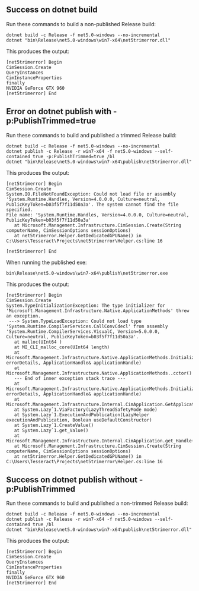 ## Success on dotnet build

Run these commands to build a non-published Release build:
```
dotnet build -c Release -f net5.0-windows --no-incremental
dotnet "bin\Release\net5.0-windows\win7-x64\net5trimerror.dll"
```

This produces the output:
```
[net5trimerror] Begin
CimSession.Create
QueryInstances
CimInstanceProperties
finally
NVIDIA GeForce GTX 960
[net5trimerror] End
```

## Error on dotnet publish with -p:PublishTrimmed=true

Run these commands to build and published a trimmed Release build:
```
dotnet build -c Release -f net5.0-windows --no-incremental
dotnet publish -c Release -r win7-x64 -f net5.0-windows --self-contained true -p:PublishTrimmed=true /bl
dotnet "bin\Release\net5.0-windows\win7-x64\publish\net5trimerror.dll"
```

This produces the output:
```
[net5trimerror] Begin
CimSession.Create
System.IO.FileNotFoundException: Could not load file or assembly 'System.Runtime.Handles, Version=4.0.0.0, Culture=neutral, PublicKeyToken=b03f5f7f11d50a3a'. The system cannot find the file specified.
File name: 'System.Runtime.Handles, Version=4.0.0.0, Culture=neutral, PublicKeyToken=b03f5f7f11d50a3a'
   at Microsoft.Management.Infrastructure.CimSession.Create(String computerName, CimSessionOptions sessionOptions)
   at net5trimerror.Helper.GetDedicatedGPUName() in C:\Users\Tesseract\Projects\net5trimerror\Helper.cs:line 16

[net5trimerror] End
```

When running the published exe:
```
bin\Release\net5.0-windows\win7-x64\publish\net5trimerror.exe
```

This produces the output:
```
[net5trimerror] Begin
CimSession.Create
System.TypeInitializationException: The type initializer for 'Microsoft.Management.Infrastructure.Native.ApplicationMethods' threw an exception.
 ---> System.TypeLoadException: Could not load type 'System.Runtime.CompilerServices.CallConvCdecl' from assembly 'System.Runtime.CompilerServices.VisualC, Version=5.0.0.0, Culture=neutral, PublicKeyToken=b03f5f7f11d50a3a'.
   at malloc(UInt64 )
   at MI_CLI_malloc_core(UInt64 length)
   at Microsoft.Management.Infrastructure.Native.ApplicationMethods.InitializeCore(InstanceHandle& errorDetails, ApplicationHandle& applicationHandle)
   at Microsoft.Management.Infrastructure.Native.ApplicationMethods..cctor()
   --- End of inner exception stack trace ---
   at Microsoft.Management.Infrastructure.Native.ApplicationMethods.Initialize(InstanceHandle& errorDetails, ApplicationHandle& applicationHandle)
   at Microsoft.Management.Infrastructure.Internal.CimApplication.GetApplicationHandle()
   at System.Lazy`1.ViaFactory(LazyThreadSafetyMode mode)
   at System.Lazy`1.ExecutionAndPublication(LazyHelper executionAndPublication, Boolean useDefaultConstructor)
   at System.Lazy`1.CreateValue()
   at System.Lazy`1.get_Value()
   at Microsoft.Management.Infrastructure.Internal.CimApplication.get_Handle()
   at Microsoft.Management.Infrastructure.CimSession.Create(String computerName, CimSessionOptions sessionOptions)
   at net5trimerror.Helper.GetDedicatedGPUName() in C:\Users\Tesseract\Projects\net5trimerror\Helper.cs:line 16
   ```


## Success on dotnet publish without -p:PublishTrimmed

Run these commands to build and published a non-trimmed Release build:
```
dotnet build -c Release -f net5.0-windows --no-incremental
dotnet publish -c Release -r win7-x64 -f net5.0-windows --self-contained true /bl
dotnet "bin\Release\net5.0-windows\win7-x64\publish\net5trimerror.dll"
```

This produces the output:
```
[net5trimerror] Begin
CimSession.Create
QueryInstances
CimInstanceProperties
finally
NVIDIA GeForce GTX 960
[net5trimerror] End
```
